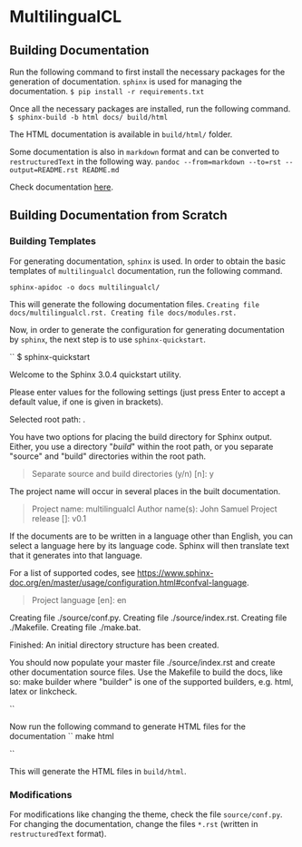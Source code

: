 # MultilingualCL
## Building Documentation

Run the following command to first install the necessary packages for the generation of documentation. `sphinx` is used for managing the documentation.
``
$ pip install -r requirements.txt
``

Once all the necessary packages are installed, run the following command.
``
$ sphinx-build -b html docs/ build/html
``

The HTML documentation is available in `build/html/` folder.

Some documentation is also in `markdown` format and can be converted to `restructuredText` in the following way.
``
pandoc --from=markdown --to=rst --output=README.rst README.md
``

Check documentation [here](docs.md).

## Building Documentation from Scratch
### Building Templates
For generating documentation, `sphinx` is used.  In order to obtain the basic templates of `multilingualcl` documentation, run the following command.

``
sphinx-apidoc -o docs multilingualcl/
``

This will generate the following documentation files.
``
Creating file docs/multilingualcl.rst.
Creating file docs/modules.rst.
``

Now, in order to generate the configuration for generating documentation by `sphinx`, the next step is to use `sphinx-quickstart`.

``
$ sphinx-quickstart

Welcome to the Sphinx 3.0.4 quickstart utility.

Please enter values for the following settings (just press Enter to
accept a default value, if one is given in brackets).

Selected root path: .

You have two options for placing the build directory for Sphinx output.
Either, you use a directory "_build_" within the root path, or you separate
"source" and "build" directories within the root path.
> Separate source and build directories (y/n) [n]: y

The project name will occur in several places in the built documentation.
> Project name: multilingualcl
> Author name(s): John Samuel
> Project release []: v0.1

If the documents are to be written in a language other than English,
you can select a language here by its language code. Sphinx will then
translate text that it generates into that language.

For a list of supported codes, see
https://www.sphinx-doc.org/en/master/usage/configuration.html#confval-language.
> Project language [en]: en

Creating file ./source/conf.py.
Creating file ./source/index.rst.
Creating file ./Makefile.
Creating file ./make.bat.

Finished: An initial directory structure has been created.

You should now populate your master file ./source/index.rst and create other documentation
source files. Use the Makefile to build the docs, like so:
   make builder
where "builder" is one of the supported builders, e.g. html, latex or linkcheck.

``

Now run the following command to generate HTML files for the documentation
``
make html

``

This will generate the HTML files in `build/html`. 

### Modifications
For modifications like changing the theme, check the file `source/conf.py`. For changing the documentation, change the files `*.rst` (written in `restructuredText` format).
